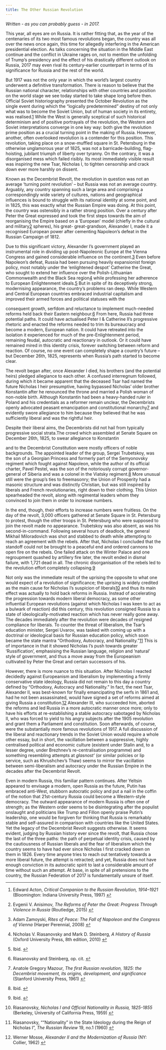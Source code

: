 ```yaml
---
title: The Other Russian Revolution
---
```


_Written - as you can probably guess - in 2017._

This year, all eyes are on Russia. It is rather fitting that, as the year of the centenaries of its two most famous revolutions began, the country was all over the news once again, this time for allegedly interfering in the American presidential election. As talks concerning the situation in the Middle East continue and the conflict in Ukraine rages on, not to mention the unfolding of Trump’s presidency and the effect of his drastically different outlook on Russia, 2017 may even rival its century-earlier counterpart in terms of its significance for Russia and the rest of the world.

But 1917 was not the only year in which the world’s largest country underwent a definitive transformation. There is reason to believe that the Russian national character, relationships with other countries and position on the world stage we see today started to take shape long before then. Official Soviet historiography presented the October Revolution as the single event during which the “logically predetermined” destiny of not only what was to become the Soviet Union, but of human society in its entirety, was realised.[1](#fn:1) While the West is generally sceptical of such historical determinism and of positive portrayals of the revolution, the Western and Soviet interpretations converge in one key way: both give the revolution prime position as a crucial turning point in the making of Russia. However, another, often overlooked revolution is a contender for this position. This revolution, taking place on a snow-muffled square in St. Petersburg in the otherwise unglamorous year of 1825, was not a barricade-building, flag-hoisting, jubilant triumph of liberty over tyranny. On the contrary, it was a disorganised mess which failed risibly. Its most immediately visible result was inspiring the new Tsar, Nicholas I, to tighten censorship and crack down ever more harshly on dissent.

Known as the Decembrist Revolt, the revolution in question was not an average ‘turning point revolution’ – but Russia was not an average country. Arguably, any country spanning such a large area and comprising a correspondingly wide variety of cultures, nations and geographical influences is bound to struggle with its national identity at some point, and in 1825, this was exactly what the Russian Empire was doing. At this point, the country was ostensibly in a rather strong position. Over a century after Peter the Great expressed and took the first steps towards the aim of reorganising the Empire based on a ‘European’ model (chiefly in the cultural and military[2](#fn:2) spheres), his great- great-grandson, Alexander I, made it a recognised European power after cementing Napoleon’s defeat in the Russian Campaign of 1812.

Due to this significant victory, Alexander I’s government played an instrumental role in dividing up post-Napoleonic Europe at the Vienna Congress and gained considerable influence on the continent.[3](#fn:3) Even before Napoleon’s defeat, Russia had been pursuing heavily expansionist foreign policy, most notably under the ‘enlightened despot’ Catherine the Great, who sought to extend her influence over the Polish-Lithuanian Commonwealth and the Black Sea region[4](#fn:4) while professing her adherence to European Enlightenment ideals.[5](#fn:5) But in spite of its deceptively strong, modernising appearance, the country’s problems ran deep. While Western and Central European countries embraced industrial capitalism and improved their armed forces and political statuses with the

consequent growth, serfdom and reluctance to implement much-needed reforms held back their Eastern neighbour.[6](#fn:6) From here, Russia had three potential paths. It could have actualised Peter I & Catherine II’s progressive rhetoric and enacted the reforms needed to trim its bureaucracy and become a modern, European nation. It could have retreated into the isolation it experienced for much of the pre-Enlightenment period, remaining feudal, autocratic and reactionary in outlook. Or it could have remained mired in this identity crisis, forever switching between reform and reaction. Of course, no one event can completely shape a country’s future – but December 26th, 1825, represents when Russia’s path started to become clear.

The revolt began after, once Alexander I died, his brothers (and the potential heirs) pledged allegiance to each other. A confused interregnum followed, during which it became apparent that the deceased Tsar had named the future Nicholas I heir presumptive, having bypassed Nicholas’ older brother Konstantin after he renounced the throne and married a Polish woman of non-noble birth. Although Konstantin had been a heavy-handed ruler in Poland and his credentials as a reformer remain unclear, the Decembrists openly advocated peasant emancipation and constitutional monarchy[7](#fn:7) and evidently swore allegiance to him because they believed that he was sufficiently liberal and was the rightful heir.

Despite their liberal aims, the Decembrists did not hail from typically progressive social strata.The crowd which assembled at Senate Square on December 26th, 1825, to swear allegiance to Konstantin

and to the Decembrist Constitution were mostly officers of noble backgrounds. The appointed leader of the group, Sergei Trubetskoy, was the son of a Georgian Princess and formerly part of the Semyonovsky regiment which fought against Napoleon, while the author of its official charter, Pavel Pestel, was the son of the notoriously corrupt governor-general of Siberia and was a colonel in the Viatsky regiment.[8](#fn:8) More unusual still were the group’s ties to freemasonry; the Union of Prosperity had a masonic structure and was distinctly Christian, but was still inspired by liberals and French revolutionaries, right down to their clothing. This Union spearheaded the revolt, along with regimental leaders whom they convinced to join them in order to increase numbers.

In the end, though, their efforts to increase numbers were fruitless. On the day of the revolt, 3,000 officers gathered at Senate Square in St. Petersburg to protest, though the other troops in St. Petersburg who were supposed to join the revolt made no appearance. Trubetskoy was also absent, as was his second-in-command. Following several hours of deadlock, the general Mikhail Miloradovich was shot and stabbed to death while attempting to reach an agreement with the rebels. After that, Nicholas I concluded that the standoff could not be brought to a peaceful end and ordered cannons to open fire on the rebels. One failed attack on the Winter Palace and one regroupment quashed by artillery fire later, the revolt ended in dismal failure, with 1,721 dead in all. The chronic disorganisation of the rebels led to the revolution effort completely collapsing.[9](#fn:9)

Not only was the immediate result of the uprising the opposite to what one would expect of a revolution of significance; the uprising is widely credited as the main cause for Nicholas I’s suspicion of liberals[10](#fn:10) and thus its main effect was actually to hold back reforms in Russia. Instead of accelerating the progression towards modern liberal democracy, as some other influential European revolutions (against which Nicholas I was keen to act as a bulwark of reaction) did this century, this revolution consigned Russia to a state of ideologically-motivated reaction which has never really gone away. The decades immediately after the revolution were decades of resigned compliance for liberals. To counter the threat of liberalism, the Tsar’s education minister, Sergei Uvarov, was tasked with coming up with a doctrinal or ideological basis for Russian education policy, which soon became the state mantra “Orthodoxy, Autocracy, and Nationality.”[11](#fn:11) This is of importance in that it showed Nicholas I’s push towards greater ‘Russification’, emphasising the Russian language, religion and ’natural’ style of government, and thus a move away from the Europeanism cultivated by Peter the Great and certain successors of his.

However, there is more nuance to this situation. After Nicholas I reacted decidedly against Europeanism and liberalism by implementing a firmly conservative state ideology, Russia did not remain to this day a country defined by “Orthodoxy, Autocracy and Nationality.” In fact, the next Tsar, Alexander II, was best-known for finally emancipating the serfs in 1861 and, had he not been assassinated, would have signed a set of reforms aimed at giving Russia a constitution.[12](#fn:12) Alexander III, who succeeded him, aborted the reforms and led Russia in a more autocratic manner once more; only to have his efforts at re-establishing a stable autocracy sabotaged by Nicholas II, who was forced to yield to his angry subjects after the 1905 revolution and grant them a Parliament and constitution. Soon afterwards, of course, were the substantially more famous revolutions of 1917. A full discussion of the liberal and reactionary trends in the Soviet Union would require a whole other essay, but in short, the vacillation between a suppressive, highly centralised political and economic culture (existent under Stalin and, to a lesser degree, under Brezhnev’s re-centralisation programme) and something resembling attempts at _glasnost’_ (or similar policies or lip service, such as Khrushchev’s Thaw) seems to mirror the vacillation between semi-liberalism and autocracy under the Russian Empire in the decades after the Decembrist Revolt.

Even in modern Russia, this familiar pattern continues. After Yeltsin appeared to envisage a modern, open Russia as the future, Putin has embraced anti-West, stubborn autocratic policy and put a nail in the coffin of the notion that 21st-century Russia could become a Western-style democracy. The outward appearance of modern Russia is often one of strength; as the Western order seems to be disintegrating after the populist onslaught and politicians like Trump and Fillon openly praise Putin’s leadership, one would be forgiven for thinking that Russia is remarkably stable and self-assured in comparison with countries like the United States. Yet the legacy of the Decembrist Revolt suggests otherwise. It seems evident, judging by Russian history ever since the revolt, that Russia chose the last of the three paths: the path of perpetual identity crisis, caused by the cautiousness of Russian liberals and the fear of liberalism which the country seems to have had ever since Nicholas I first cracked down on them in 1826. Every time anyone tries to reach out tentatively towards a more liberal future, the attempt is retracted; and yet, Russia does not have enough conviction in its autocratic spirit to last a considerable amount of time without such an attempt. At base, in spite of all pretensions to the country, the Russian Federation of 2017 is fundamentally unsure of itself.

* * *

1.  Edward Acton, _Critical Companion to the Russian Revolution, 1914–1921_ (Bloomington: Indiana University Press, 1997) [↩︎](#fnref:1)
    
2.  Evgenii V. Anisimov, _The Reforms of Peter the Great: Progress Through Violence in Russia_ (Routledge, 2015) [↩︎](#fnref:2)
    
3.  Adam Zamoyski, _Rites of Peace: The Fall of Napoleon and the Congress of Vienna_ (Harper Perennial, 2008) [↩︎](#fnref:3)
    
4.  Nicholas V. Riasanovsky and Mark D. Steinberg, _A History of Russia_ (Oxford University Press, 8th edition, 2010) [↩︎](#fnref:4)
    
5.  Ibid. [↩︎](#fnref:5)
    
6.  Riasanovsky and Steinberg, op. cit. [↩︎](#fnref:6)
    
7.  Anatole Gregory Mazour, _The first Russian revolution, 1825: the Decembrist movement, its origins, development, and significance_ (Stanford University Press, 1961) [↩︎](#fnref:7)
    
8.  Ibid. [↩︎](#fnref:8)
    
9.  Ibid. [↩︎](#fnref:9)
    
10.  Riasanovsky, _Nicholas I and Official Nationality in Russia, 1825-1855_ (Berkeley, University of California Press, 1959) [↩︎](#fnref:10)
    
11.  Riasanovsky, ““Nationality” in the State Ideology during the Reign of Nicholas I”, _The Russian Review_ 19, no.1 (1960) [↩︎](#fnref:11)
    
12.  Werner Mosse, _Alexander II and the Modernization of Russia_ (NY: Collier, 1962) [↩︎](#fnref:12)